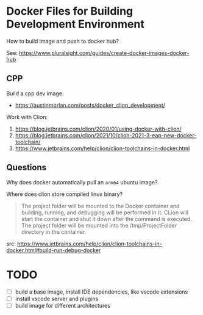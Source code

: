 # Docker Files for Building Development Environment

How to build image and push to docker hub?

See: https://www.pluralsight.com/guides/create-docker-images-docker-hub


## CPP

Build a cpp dev image: 

* https://austinmorlan.com/posts/docker_clion_development/

Work with Clion: 

1. https://blog.jetbrains.com/clion/2020/01/using-docker-with-clion/
2. https://blog.jetbrains.com/clion/2021/10/clion-2021-3-eap-new-docker-toolchain/
3. https://www.jetbrains.com/help/clion/clion-toolchains-in-docker.html

## Questions

Why does docker automatically pull an `arm64` ubuntu image?

Where does clion store compiled linux binary?

> The project folder will be mounted to the Docker container and building, running, and debugging will be performed in it. CLion will start the container and shut it down after the command is executed. The project folder will be mounted into the /tmp/ProjectFolder directory in the container.

src: https://www.jetbrains.com/help/clion/clion-toolchains-in-docker.html#build-run-debug-docker

# TODO 

- [ ] build a base image, install IDE dependencies, like vscode extensions
- [ ] install vscode server and plugins
- [ ] build image for different architectures